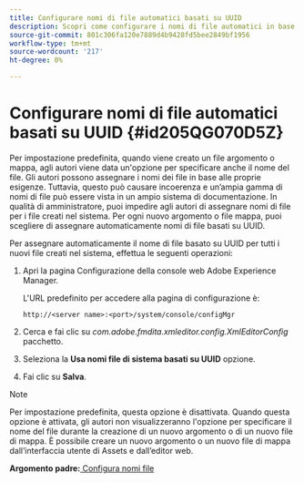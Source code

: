 ```yaml
---
title: Configurare nomi di file automatici basati su UUID
description: Scopri come configurare i nomi di file automatici in base all’UUID
source-git-commit: 801c306fa120e7889d4b9428fd5bee2849bf1956
workflow-type: tm+mt
source-wordcount: '217'
ht-degree: 0%

---
```



# Configurare nomi di file automatici basati su UUID {#id205QG070D5Z}

Per impostazione predefinita, quando viene creato un file argomento o mappa, agli autori viene data un&#39;opzione per specificare anche il nome del file. Gli autori possono assegnare i nomi dei file in base alle proprie esigenze. Tuttavia, questo può causare incoerenza e un’ampia gamma di nomi di file può essere vista in un ampio sistema di documentazione. In qualità di amministratore, puoi impedire agli autori di assegnare nomi di file per i file creati nel sistema. Per ogni nuovo argomento o file mappa, puoi scegliere di assegnare automaticamente nomi di file basati su UUID.

Per assegnare automaticamente il nome di file basato su UUID per tutti i nuovi file creati nel sistema, effettua le seguenti operazioni:

1. Apri la pagina Configurazione della console web Adobe Experience Manager.

   L&#39;URL predefinito per accedere alla pagina di configurazione è:

   ```http
   http://<server name>:<port>/system/console/configMgr
   ```

1. Cerca e fai clic su *com.adobe.fmdita.xmleditor.config.XmlEditorConfig* pacchetto.

1. Seleziona la **Usa nomi file di sistema basati su UUID** opzione.

1. Fai clic su **Salva**.


>[!NOTE]
>
> Per impostazione predefinita, questa opzione è disattivata. Quando questa opzione è attivata, gli autori non visualizzeranno l&#39;opzione per specificare il nome del file durante la creazione di un nuovo argomento o di un nuovo file di mappa. È possibile creare un nuovo argomento o un nuovo file di mappa dall’interfaccia utente di Assets e dall’editor web.

**Argomento padre:**[ Configura nomi file](conf-file-names.md)

